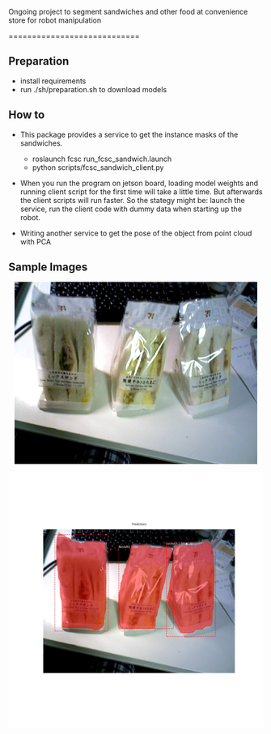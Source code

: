 Ongoing project to segment sandwiches and other food at convenience store for robot manipulation

============================
## Preparation
 * install requirements
 * run ./sh/preparation.sh to download models

## How to
 * This package provides a service to get the instance masks of the sandwiches.
   - roslaunch fcsc run\_fcsc\_sandwich.launch
   - python scripts/fcsc\_sandwich\_client.py

 * When you run the program on jetson board, loading model weights and running client script for the first time will take a little time. But afterwards the client scripts will run faster. So the stategy might be: launch the service, run the client code with dummy data when starting up the robot.

 * Writing another service to get the pose of the object from point cloud with PCA

## Sample Images

   <p align="center">
    <img src="images/sandwich.png", width="480">
   </p>

   <p align="center">
    <img src="images/mask_result.jpg", width="640">
   </p>
